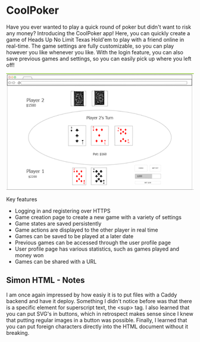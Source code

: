 # CoolPoker

Have you ever wanted to play a quick round of poker but didn't want to risk any money? Introducing the CoolPoker app! Here, you can quickly create a game of Heads Up No Limit Texas Hold'em to play with a friend online in real-time. The game settings are fully customizable, so you can play however you like whenever you like.  With the login feature, you can also save previous games and settings, so you can easily pick up where you left off!

![myimage](startUpSpec/pagemockup.png)

Key features

- Logging in and registering over HTTPS
- Game creation page to create a new game with a variety of settings
- Game states are saved persistently
- Game actions are displayed to the other player in real time
- Games can be saved to be played at a later date
- Previous games can be accessed through the user profile page
- User profile page has various statistics, such as games played and money won
- Games can be shared with a URL


## Simon HTML - Notes

I am once again impressed by how easiy it is to put files with a Caddy backend and have it deploy. Something I didn't notice before was that there is a specific element for superscript text, the \<sup\> tag. I also learned that you can put SVG's in buttons, which in retrospect makes sense since I knew that putting regular images in a button was possible. Finally, I learned that you can put foreign characters directly into the HTML document without it breaking.

